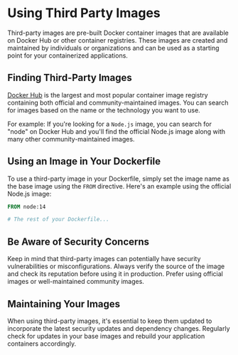 # Using Third Party Images

Third-party images are pre-built Docker container images that are available on Docker Hub or other container registries. These images are created and maintained by individuals or organizations and can be used as a starting point for your containerized applications.

## Finding Third-Party Images

[Docker Hub](https://hub.docker.com) is the largest and most popular container image registry containing both official and community-maintained images. You can search for images based on the name or the technology you want to use.

For example: If you're looking for a `Node.js` image, you can search for "node" on Docker Hub and you'll find the official Node.js image along with many other community-maintained images.

## Using an Image in Your Dockerfile

To use a third-party image in your Dockerfile, simply set the image name as the base image using the `FROM` directive. Here's an example using the official Node.js image:

```Dockerfile
FROM node:14

# The rest of your Dockerfile...
```

## Be Aware of Security Concerns

Keep in mind that third-party images can potentially have security vulnerabilities or misconfigurations. Always verify the source of the image and check its reputation before using it in production. Prefer using official images or well-maintained community images.

## Maintaining Your Images

When using third-party images, it's essential to keep them updated to incorporate the latest security updates and dependency changes. Regularly check for updates in your base images and rebuild your application containers accordingly.